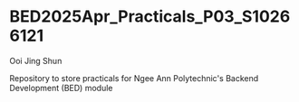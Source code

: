 # BED2025Apr_Practicals_P03_S10266121
Ooi Jing Shun


Repository to store practicals for Ngee Ann Polytechnic's Backend Development (BED) module
